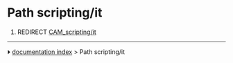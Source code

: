 # Path scripting/it
1.  REDIRECT [CAM_scripting/it](CAM_scripting/it.md)



---
⏵ [documentation index](../README.md) > Path scripting/it
